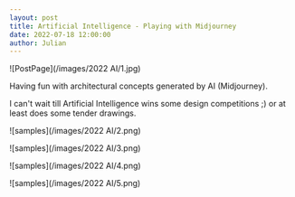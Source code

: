 ```yaml
---
layout: post  
title: Artificial Intelligence - Playing with Midjourney
date: 2022-07-18 12:00:00
author: Julian
---
```

![PostPage](/images/2022 AI/1.jpg)

<!--excerpt-->
Having fun with architectural concepts generated by AI (Midjourney).

I can't wait till Artificial Intelligence wins some design competitions ;)
or at least does some tender drawings.

![samples](/images/2022 AI/2.png)  

![samples](/images/2022 AI/3.png)  

![samples](/images/2022 AI/4.png)  

![samples](/images/2022 AI/5.png)